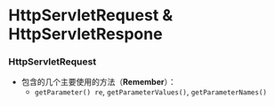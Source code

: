 # HttpServletRequest & HttpServletRespone
### HttpServletRequest
- 包含的几个主要使用的方法（**Remember**）：
  -  `getParameter() re`, `getParameterValues()`, `getParameterNames()`